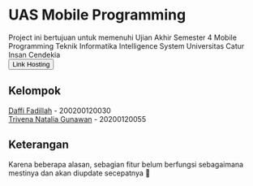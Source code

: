 # UAS Mobile Programming
<p>Project ini bertujuan untuk memenuhi Ujian Akhir Semester 4 Mobile Programming Teknik Informatika Intelligence System Universitas Catur Insan Cendekia<br>
  <a href="https://studyonline-uasmp04.web.app/"><button>Link Hosting</button></a>
</p>

## Kelompok
<p><a href="https://github.com/Dapi45">Daffi Fadillah</a> - 200200120030<br><a href="https://github.com/penaa9">Trivena Natalia Gunawan</a> - 20200120055</p>

## Keterangan
<p>Karena beberapa alasan, sebagian fitur belum berfungsi sebagaimana mestinya dan akan diupdate secepatnya 🙏</p>


